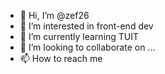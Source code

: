 - 👋 Hi, I’m @zef26
- 👀 I’m interested in front-end dev
- 🌱 I’m currently learning TUIT
- 💞️ I’m looking to collaborate on ...
- 📫 How to reach me 

<!---
zef26/zef26 is a ✨ special ✨ repository because its `README.md` (this file) appears on your GitHub profile.
You can click the Preview link to take a look at your changes.
--->
